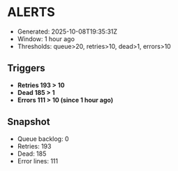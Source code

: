 # ALERTS

- Generated: 2025-10-08T19:35:31Z
- Window: 1 hour ago
- Thresholds: queue>20, retries>10, dead>1, errors>10

## Triggers
- **Retries 193 > 10**
- **Dead 185 > 1**
- **Errors 111 > 10 (since 1 hour ago)**

## Snapshot
- Queue backlog: 0
- Retries: 193
- Dead: 185
- Error lines: 111
